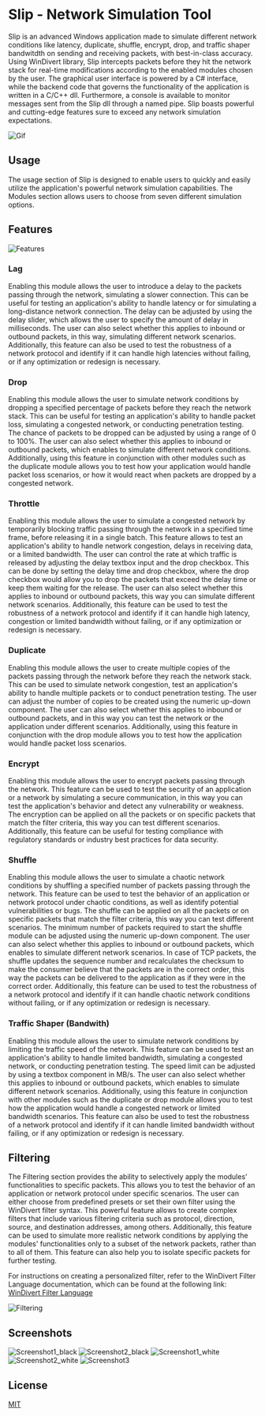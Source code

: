 # Slip - Network Simulation Tool

Slip is an advanced Windows application made to simulate different network conditions like latency, duplicate, shuffle, encrypt, drop, and traffic shaper bandwitdth on sending and receiving packets, with best-in-class accuracy. Using WinDivert library, Slip intercepts packets before they hit the network stack for real-time modifications according to the enabled modules chosen by the user. The graphical user interface is powered by a C# interface, while the backend code that governs the functionality of the application is written in a C/C++ dll. Furthermore, a console is available to monitor messages sent from the Slip dll through a named pipe. Slip boasts powerful and cutting-edge features sure to exceed any network simulation expectations.

![Gif](demo.gif)

## Usage
The usage section of Slip is designed to enable users to quickly and easily utilize the application's powerful network simulation capabilities. The Modules section allows users to choose from seven different simulation options.

## Features
![Features](screenshots/Screenshot%202023-01-10%20213315.jpg)
### Lag
Enabling this module allows the user to introduce a delay to the packets passing through the network, simulating a slower connection. This can be useful for testing an application's ability to handle latency or for simulating a long-distance network connection. The delay can be adjusted by using the delay slider, which allows the user to specify the amount of delay in milliseconds. The user can also select whether this applies to inbound or outbound packets, in this way, simulating different network scenarios. Additionally, this feature can also be used to test the robustness of a network protocol and identify if it can handle high latencies without failing, or if any optimization or redesign is necessary.
### Drop
Enabling this module allows the user to simulate network conditions by dropping a specified percentage of packets before they reach the network stack. This can be useful for testing an application's ability to handle packet loss, simulating a congested network, or conducting penetration testing. The chance of packets to be dropped can be adjusted by using a range of 0 to 100%. The user can also select whether this applies to inbound or outbound packets, which enables to simulate different network conditions. Additionally, using this feature in conjunction with other modules such as the duplicate module allows you to test how your application would handle packet loss scenarios, or how it would react when packets are dropped by a congested network.
### Throttle
Enabling this module allows the user to simulate a congested network by temporarily blocking traffic passing through the network in a specified time frame, before releasing it in a single batch. This feature allows to test an application's ability to handle network congestion, delays in receiving data, or a limited bandwidth. The user can control the rate at which traffic is released by adjusting the delay textbox input and the drop checkbox. This can be done by setting the delay time and drop checkbox, where the drop checkbox would allow you to drop the packets that exceed the delay time or keep them waiting for the release. The user can also select whether this applies to inbound or outbound packets, this way you can simulate different network scenarios. Additionally, this feature can be used to test the robustness of a network protocol and identify if it can handle high latency, congestion or limited bandwidth without failing, or if any optimization or redesign is necessary.
### Duplicate
Enabling this module allows the user to create multiple copies of the packets passing through the network before they reach the network stack. This can be used to simulate network congestion, test an application's ability to handle multiple packets or to conduct penetration testing. The user can adjust the number of copies to be created using the numeric up-down component. The user can also select whether this applies to inbound or outbound packets, and in this way you can test the network or the application under different scenarios. Additionally, using this feature in conjunction with the drop module allows you to test how the application would handle packet loss scenarios.
### Encrypt
Enabling this module allows the user to encrypt packets passing through the network. This feature can be used to test the security of an application or a network by simulating a secure communication, in this way you can test the application's behavior and detect any vulnerability or weakness. The encryption can be applied on all the packets or on specific packets that match the filter criteria, this way you can test different scenarios. Additionally, this feature can be useful for testing compliance with regulatory standards or industry best practices for data security.
### Shuffle
Enabling this module allows the user to simulate a chaotic network conditions by shuffling a specified number of packets passing through the network. This feature can be used to test the behavior of an application or network protocol under chaotic conditions, as well as identify potential vulnerabilities or bugs. The shuffle can be applied on all the packets or on specific packets that match the filter criteria, this way you can test different scenarios. The minimum number of packets required to start the shuffle module can be adjusted using the numeric up-down component. The user can also select whether this applies to inbound or outbound packets, which enables to simulate different network scenarios. In case of TCP packets, the shuffle updates the sequence number and recalculates the checksum to make the consumer believe that the packets are in the correct order, this way the packets can be delivered to the application as if they were in the correct order. Additionally, this feature can be used to test the robustness of a network protocol and identify if it can handle chaotic network conditions without failing, or if any optimization or redesign is necessary.
### Traffic Shaper (Bandwith)
Enabling this module allows the user to simulate network conditions by limiting the traffic speed of the network. This feature can be used to test an application's ability to handle limited bandwidth, simulating a congested network, or conducting penetration testing. The speed limit can be adjusted by using a textbox component in MB/s. The user can also select whether this applies to inbound or outbound packets, which enables to simulate different network scenarios. Additionally, using this feature in conjunction with other modules such as the duplicate or drop module allows you to test how the application would handle a congested network or limited bandwidth scenarios. This feature can also be used to test the robustness of a network protocol and identify if it can handle limited bandwidth without failing, or if any optimization or redesign is necessary.


## Filtering
The Filtering section provides the ability to selectively apply the modules' functionalities to specific packets. This allows you to test the behavior of an application or network protocol under specific scenarios. The user can either choose from predefined presets or set their own filter using the WinDivert filter syntax. This powerful feature allows to create complex filters that include various filtering criteria such as protocol, direction, source, and destination addresses, among others. Additionally, this feature can be used to simulate more realistic network conditions by applying the modules' functionalities only to a subset of the network packets, rather than to all of them. This feature can also help you to isolate specific packets for further testing.

For instructions on creating a personalized filter, refer to the WinDivert Filter Language documentation, which can be found at the following link: [WinDivert Filter Language](https://reqrypt.org/windivert-doc.html#filter_language)

![Filtering](screenshots/Screenshot%202023-01-10%20213215.jpg)

## Screenshots

![Screenshot1_black](screenshots/Screenshot%202023-01-10%20213232.jpg)
![Screenshot2_black](screenshots/Screenshot%202023-01-10%20213245.jpg)
![Screenshot1_white](screenshots/Screenshot%202023-01-10%20213215.jpg)
![Screenshot2_white](screenshots/Screenshot%202023-01-10%20213315.jpg)
![Screenshot3](screenshots/Screenshot%202023-01-10%20213141.jpg)



## License

[MIT](https://choosealicense.com/licenses/mit/)

